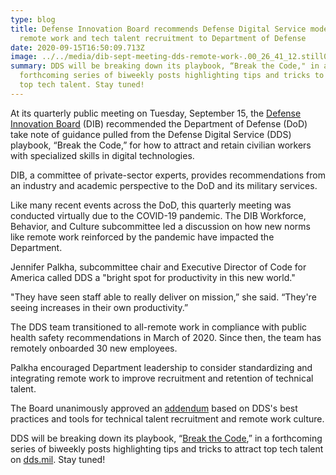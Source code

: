 ```yaml
---
type: blog
title: Defense Innovation Board recommends Defense Digital Service model for
  remote work and tech talent recruitment to Department of Defense
date: 2020-09-15T16:50:09.713Z
image: ../../media/dib-sept-meeting-dds-remote-work-.00_26_41_12.still001.jpg
summary: DDS will be breaking down its playbook, “Break the Code," in a
  forthcoming series of biweekly posts highlighting tips and tricks to attract
  top tech talent. Stay tuned!
---
```

At its quarterly public meeting on Tuesday, September 15, the [Defense Innovation Board](https://innovation.defense.gov/) (DIB) recommended the Department of Defense (DoD) take note of guidance pulled from the Defense Digital Service (DDS) playbook, “Break the Code,” for how to attract and retain civilian workers with specialized skills in digital technologies.

DIB, a committee of private-sector experts, provides recommendations from an industry and academic perspective to the DoD and its military services.

Like many recent events across the DoD, this quarterly meeting was conducted virtually due to the COVID-19 pandemic. The DIB Workforce, Behavior, and Culture subcommittee led a discussion on how new norms like remote work reinforced by the pandemic have impacted the Department.

Jennifer Palkha, subcommittee chair and Executive Director of Code for America called DDS a "bright spot for productivity in this new world."

"They have seen staff able to really deliver on mission,” she said. “They're seeing increases in their own productivity.”

The DDS team transitioned to all-remote work in compliance with public health safety recommendations in March of 2020. Since then, the team has remotely onboarded 30 new employees.

Palkha encouraged Department leadership to consider standardizing and integrating remote work to improve recruitment and retention of technical talent.

The Board unanimously approved an [addendum](https://innovation.defense.gov/Portals/63/documents/Meeting%20Documents/September%2015%202020/DIB_Digital%20Talent_CLEARED.pdf?ver=2020-09-15-111827-080) based on DDS's best practices and tools for technical talent recruitment and remote work culture.

DDS will be breaking down its playbook, “[Break the Code](https://dds.mil/DDS-BreakTheCode-Public.pdf),” in a forthcoming series of biweekly posts highlighting tips and tricks to attract top tech talent on [dds.mil](https://dds.mil/media). Stay tuned!